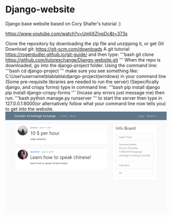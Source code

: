 # Django-website

Django base website based on Cory Shafer's tutorial :) 

https://www.youtube.com/watch?v=UmljXZIypDc&t=373s

Clone the repository by downloading the zip file and unzipping it, 
or get Git
Download git: https://git-scm.com/downloads
A git tutorial: https://rogerdudler.github.io/git-guide/
and then type:
'''bash
git clone https://github.com/tutorexchange/Django-website.git
'''
When the repo is downloaded, go into the django-project folder.
Using the command line:
'''bash
cd django-project
'''
make sure you see something like:
C:\User\username\blablabla\django-project(windows)
in your command line
(Some pre-requisite libraries are needed to run the server)
(Sepecifically django, and crispy forms)
type in command line:
'''bash
pip install django
pip install django-crispy-forms
'''
(Incase any errors just message me)
then run:
'''bash
python manage.py runserver
'''
to start the server
then type in 127.0.0.1:8000(or alternatively follow what your command line now tells you)
to get into the website.
![alt text](https://raw.githubusercontent.com/tutorexchange/Django-website/master/preview.png)
